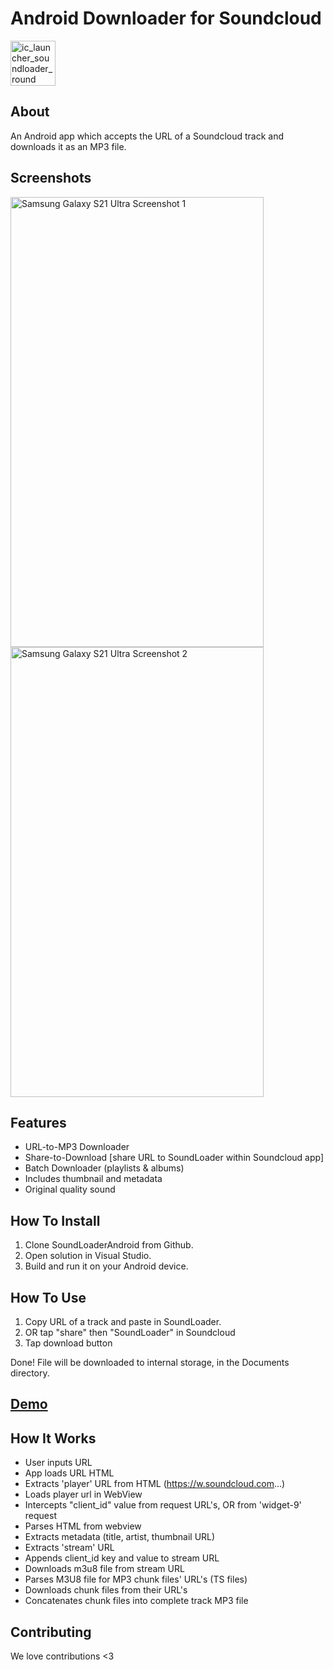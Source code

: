 # Android Downloader for Soundcloud

<img width="72" height="72" alt="ic_launcher_soundloader_round" src="https://github.com/user-attachments/assets/1cd86fc9-3afa-415c-8bcf-6d0cd810ab82" />  


## About

An Android app which accepts the URL of a Soundcloud track and downloads it as an MP3 file.


## Screenshots

<img width="405" height="720" alt="Samsung Galaxy S21 Ultra Screenshot 1" src="https://github.com/user-attachments/assets/ae7b687a-7609-4f2a-b28a-54cd3d7710dd" />
<img width="405" height="720" alt="Samsung Galaxy S21 Ultra Screenshot 2" src="https://github.com/user-attachments/assets/cc057454-9e08-4ad9-b9d1-49dbfd81e113" />


## Features

*  URL-to-MP3 Downloader
*  Share-to-Download [share URL to SoundLoader within Soundcloud app]
*  Batch Downloader (playlists & albums)
*  Includes thumbnail and metadata
*  Original quality sound


## How To Install

1.  Clone SoundLoaderAndroid from Github.
2.  Open solution in Visual Studio.
3.  Build and run it on your Android device.


## How To Use

1.  Copy URL of a track and paste in SoundLoader.
2.  OR tap "share" then "SoundLoader" in Soundcloud
3.  Tap download button

Done!  File will be downloaded to internal storage, in the Documents directory.


## [Demo](https://youtu.be/Evi0wVs-WLI?si=z8fdNlIfUhn9m3Xa)


## How It Works

*  User inputs URL
*  App loads URL HTML
*  Extracts 'player' URL from HTML (https://w.soundcloud.com...)
*  Loads player url in WebView
*  Intercepts "client_id" value from request URL's, OR from 'widget-9' request
*  Parses HTML from webview
*  Extracts metadata (title, artist, thumbnail URL)
*  Extracts 'stream' URL
*  Appends client_id key and value to stream URL
*  Downloads m3u8 file from stream URL
*  Parses M3U8 file for MP3 chunk files' URL's (TS files)
*  Downloads chunk files from their URL's
*  Concatenates chunk files into complete track MP3 file


## Contributing

We love contributions <3
